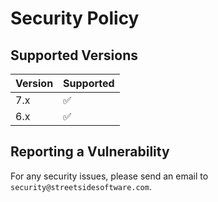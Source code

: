 # Security Policy

## Supported Versions

| Version | Supported          |
| ------- | ------------------ |
| 7.x     | :white_check_mark: |
| 6.x     | :white_check_mark: |

## Reporting a Vulnerability

For any security issues, please send an email to `security@streetsidesoftware.com`.
